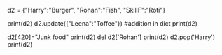 d2 = {"Harry":"Burger",
      "Rohan":"Fish",
      "SkillF":"Roti"}

print(d2)
d2.update({"Leena":"Toffee"}) #addition in dict
print(d2)

d2[420]="Junk food"
print(d2)
del d2['Rohan']
print(d2)
d2.pop('Harry')
print(d2)
